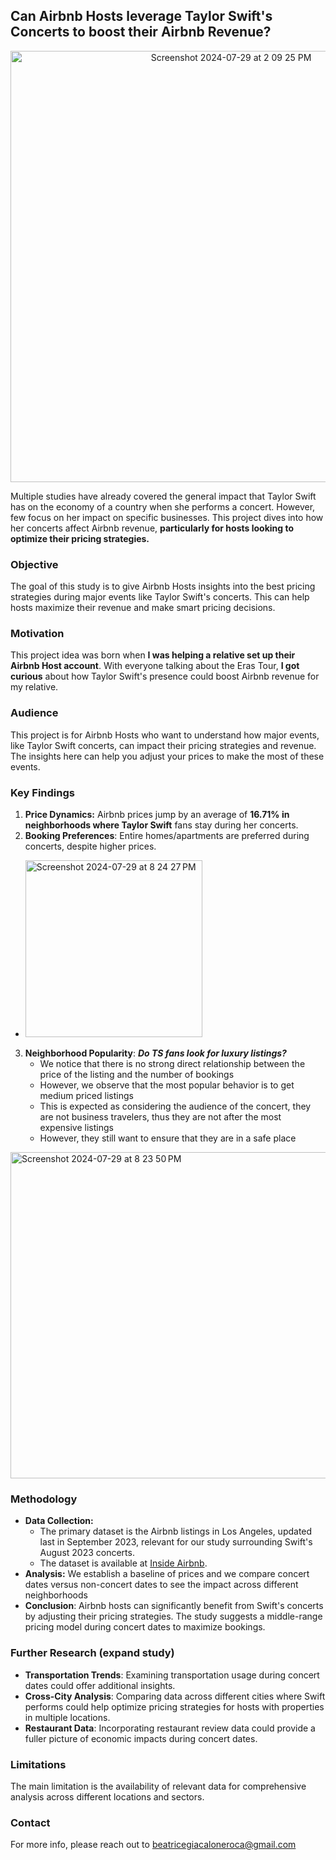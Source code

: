 ## Can Airbnb Hosts leverage Taylor Swift's Concerts to boost their Airbnb Revenue?

<div align="center">
  <img width="690" alt="Screenshot 2024-07-29 at 2 09 25 PM" src="https://github.com/user-attachments/assets/e5faf5a6-6969-43d4-9b9e-4cc99187ac61">
</div>


Multiple studies have already covered the general impact that Taylor Swift has on the economy of a country when she performs a concert. 
However, few focus on her impact on specific businesses. 
This project dives into how her concerts affect Airbnb revenue, **particularly for hosts looking to optimize their pricing strategies.**

### Objective

The goal of this study is to give Airbnb Hosts insights into the best pricing strategies during major events like Taylor Swift's concerts. This can help hosts maximize their revenue and make smart pricing decisions.

### Motivation

This project idea was born when **I was helping a relative set up their Airbnb Host account**. With everyone talking about the Eras Tour, **I got curious** about how Taylor Swift's presence could boost Airbnb revenue for my relative.

### Audience

This project is for Airbnb Hosts who want to understand how major events, like Taylor Swift concerts, can impact their pricing strategies and revenue. The insights here can help you adjust your prices to make the most of these events.

### Key Findings

1. **Price Dynamics:** Airbnb prices jump by an average of **16.71% in neighborhoods where Taylor Swift** fans stay during her concerts.
2. **Booking Preferences**: Entire homes/apartments are preferred during concerts, despite higher prices.
  * <img width="283" alt="Screenshot 2024-07-29 at 8 24 27 PM" src="https://github.com/user-attachments/assets/425edbb4-e9f3-402c-9c39-c8ef1ec5af54">

3. **Neighborhood Popularity**: ***Do TS fans look for luxury listings?***
      * We notice that there is no strong direct relationship between the price of the listing and the number of bookings
      * However, we observe that the most popular behavior is to get medium priced listings
      * This is expected as considering the audience of the concert, they are not business travelers, thus they are not after the most expensive listings
      * However, they still want to ensure that they are in a safe place
<img width="522" alt="Screenshot 2024-07-29 at 8 23 50 PM" src="https://github.com/user-attachments/assets/9c06e19a-d8b7-4cde-a098-24976692faff">





### Methodology

- **Data Collection:**
  * The primary dataset is the Airbnb listings in Los Angeles, updated last in September 2023, relevant for our study surrounding Swift's August 2023 concerts.
  *  The dataset is available at [Inside Airbnb](http://insideairbnb.com/get-the-data/).
- **Analysis:** We establish a baseline of prices and we compare concert dates versus non-concert dates to see the impact across different neighborhoods
- **Conclusion**: Airbnb hosts can significantly benefit from Swift's concerts by adjusting their pricing strategies. The study suggests a middle-range pricing model during concert dates to maximize bookings.

### Further Research (expand study)
- **Transportation Trends**: Examining transportation usage during concert dates could offer additional insights.
- **Cross-City Analysis**: Comparing data across different cities where Swift performs could help optimize pricing strategies for hosts with properties in multiple locations.
- **Restaurant Data**: Incorporating restaurant review data could provide a fuller picture of economic impacts during concert dates.

### Limitations
The main limitation is the availability of relevant data for comprehensive analysis across different locations and sectors.

### Contact
For more info, please reach out to beatricegiacaloneroca@gmail.com
